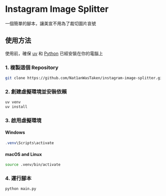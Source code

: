 # Instagram Image Splitter

一個簡單的腳本，讓美宣不用為了裁切圖片哀號

## 使用方法

使用前，確保 [uv](https://github.com/astral-sh/uv) 和 [Python](https://www.python.org) 已經安裝在你的電腦上

### 1. 複製這個 Repository
```bash
git clone https://github.com/Nat1anWasTaken/instagram-image-splitter.git
```

### 2. 創建虛擬環境並安裝依賴
  ```bash
uv venv
uv install
```

### 3. 啟用虛擬環境
#### Windows
```powershell
.venv\Scripts\activate
```
#### macOS and Linux
```bash
source .venv/bin/activate
```

### 4. 運行腳本
```bash
python main.py
```